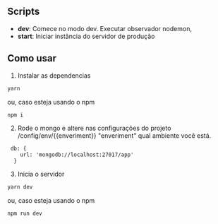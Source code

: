 ## Scripts
* **dev**: Comece no modo dev. Executar observador nodemon,
* **start**: Iniciar instância do servidor de produção

## Como usar

1. Instalar as dependencias

```bash
yarn
```

ou, caso esteja usando o npm

```bash
npm i
```


2. Rode o mongo e altere nas configurações do projeto /config/env/{{enveriment}} "enveriment" qual ambiente você está.

```
 db: {
    url: 'mongodb://localhost:27017/app'
  }
```

3. Inicia o servidor

```bash
yarn dev
```

ou, caso esteja usando o npm

```bash
npm run dev
```
